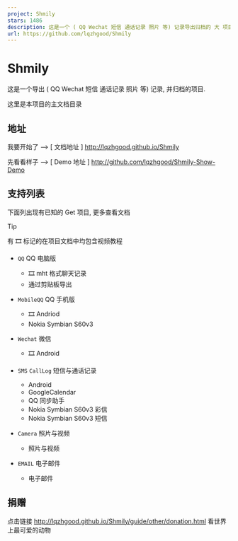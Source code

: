 ```yaml
---
project: Shmily
stars: 1486
description: 这是一个 ( QQ Wechat 短信 通话记录 照片 等) 记录导出归档的 大 项目.
url: https://github.com/lqzhgood/Shmily
---
```


Shmily
======

这是一个导出 ( QQ Wechat 短信 通话记录 照片 等) 记录, 并归档的项目.

这里是本项目的主文档目录

地址
--

我要开始了 --> \[ 文档地址 \] http://lqzhgood.github.io/Shmily

先看看样子 --> \[ Demo 地址 \] http://github.com/lqzhgood/Shmily-Show-Demo

支持列表
----

下面列出现有已知的 Get 项目, 更多查看文档

Tip

有 🎞️ 标记的在项目文档中均包含视频教程

-   `QQ` QQ 电脑版
    
    -   🎞️ mht 格式聊天记录
    -   通过剪贴板导出
-   `MobileQQ` QQ 手机版
    
    -   🎞️ Andriod
    -   Nokia Symbian S60v3
-   `Wechat` 微信
    
    -   🎞️ Android
-   `SMS` `CallLog` 短信与通话记录
    
    -   Android
    -   GoogleCalendar
    -   QQ 同步助手
    -   Nokia Symbian S60v3 彩信
    -   Nokia Symbian S60v3 短信
-   `Camera` 照片与视频
    
    -   照片与视频
-   `EMAIL` 电子邮件
    
    -   电子邮件

捐赠
--

点击链接 http://lqzhgood.github.io/Shmily/guide/other/donation.html 看世界上最可爱的动物
